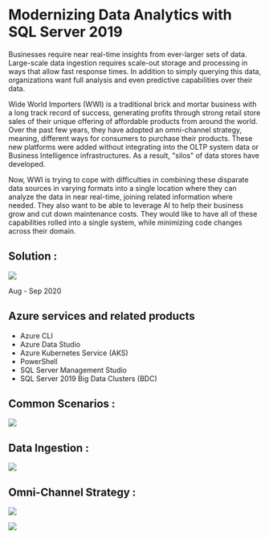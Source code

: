 # Modernizing Data Analytics with SQL Server 2019

Businesses require near real-time insights from ever-larger sets of data. Large-scale data ingestion requires scale-out storage and processing in ways that allow fast response times. In addition to simply querying this data, organizations want full analysis and even predictive capabilities over their data.

Wide World Importers (WWI) is a traditional brick and mortar business with a long track record of success, generating profits through strong retail store sales of their unique offering of affordable products from around the world. Over the past few years, they have adopted an omni-channel strategy, meaning, different ways for consumers to purchase their products. These new platforms were added without integrating into the OLTP system data or Business Intelligence infrastructures. As a result, "silos" of data stores have developed.

Now, WWI is trying to cope with difficulties in combining these disparate data sources in varying formats into a single location where they can analyze the data in near real-time, joining related information where needed. They also want to be able to leverage AI to help their business grow and cut down maintenance costs. They would like to have all of these capabilities rolled into a single system, while minimizing code changes across their domain.

## Solution :

![](https://raw.githubusercontent.com/microsoft/MCW-Modernizing-Data-Analytics-with-SQL-Server-2019/master/Media/preferred-solution.png)

Aug - Sep 2020

## Azure services and related products

- Azure CLI
- Azure Data Studio
- Azure Kubernetes Service (AKS)
- PowerShell
- SQL Server Management Studio
- SQL Server 2019 Big Data Clusters (BDC)

## Common Scenarios :

![](https://raw.githubusercontent.com/microsoft/MCW-Modernizing-Data-Analytics-with-SQL-Server-2019/master/Whiteboard%20design%20session/media/infographic-for-common-scenarios.png)

## Data Ingestion :

![](https://raw.githubusercontent.com/microsoft/MCW-Modernizing-Data-Analytics-with-SQL-Server-2019/master/Whiteboard%20design%20session/media/sql-server-2019-data-lake.png)

## Omni-Channel Strategy :

![](https://raw.githubusercontent.com/microsoft/MCW-Modernizing-Data-Analytics-with-SQL-Server-2019/master/Whiteboard%20design%20session/media/omni-channel-strategy.png)

![](https://raw.githubusercontent.com/microsoft/MCW-Modernizing-Data-Analytics-with-SQL-Server-2019/master/Whiteboard%20design%20session/media/omni-channel.png)

